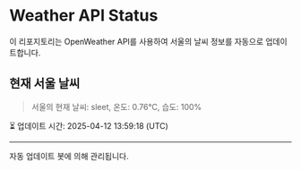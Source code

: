
# Weather API Status

이 리포지토리는 OpenWeather API를 사용하여 서울의 날씨 정보를 자동으로 업데이트합니다.

## 현재 서울 날씨
> 서울의 현재 날씨: sleet, 온도: 0.76°C, 습도: 100%

⏳ 업데이트 시간: 2025-04-12 13:59:18 (UTC)

---
자동 업데이트 봇에 의해 관리됩니다.

